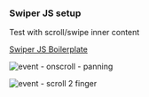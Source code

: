 ### Swiper JS setup

Test with scroll/swipe inner content


[Swiper JS Boilerplate](https://webdesigndenhaag.net/factory/xhtml/swiperjs)

![event - onscroll - panning](https://developer.apple.com/library/archive/documentation/AppleApplications/Reference/SafariWebContent/Art/events_panning.jpg)


![event - scroll 2 finger ](https://developer.apple.com/library/archive/documentation/AppleApplications/Reference/SafariWebContent/Art/events_2_finger_scroll.jpg)